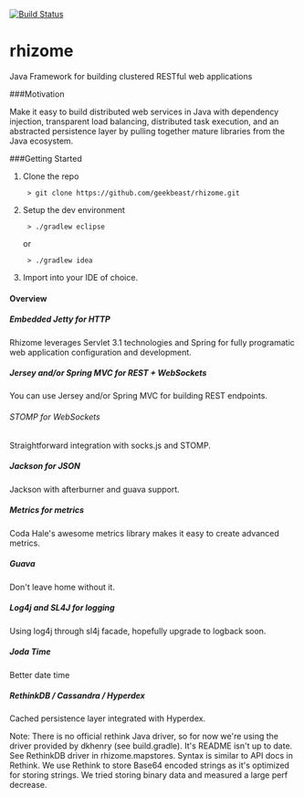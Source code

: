 [![Build Status](https://travis-ci.org/kryptnostic/rhizome.svg?branch=develop)](https://travis-ci.org/kryptnostic/rhizome)

rhizome
=======

Java Framework for building clustered RESTful web applications 

###Motivation

Make it easy to build distributed web services in Java with dependency injection, transparent load balancing, distributed task execution, and an abstracted persistence layer by pulling together mature libraries from the Java ecosystem.

###Getting Started

1. Clone the repo
	
		> git clone https://github.com/geekbeast/rhizome.git
		
2. Setup the dev environment

		> ./gradlew eclipse
	
	or 
	
		> ./gradlew idea
		
3. Import into your IDE of choice.

#### Overview

##### Embedded Jetty for HTTP

Rhizome leverages Servlet 3.1 technologies and Spring for fully programatic web application configuration and development.  

##### Jersey and/or Spring MVC for REST + WebSockets

You can use Jersey and/or Spring MVC for building REST endpoints. 

###### STOMP for WebSockets 

Straightforward integration with socks.js and STOMP.

##### Jackson for JSON

Jackson with afterburner and guava support.

##### Metrics for metrics

Coda Hale's awesome metrics library makes it easy to create advanced metrics.

##### Guava

Don't leave home without it.

##### Log4j and SL4J for logging

Using log4j through sl4j facade, hopefully upgrade to logback soon.

##### Joda Time

Better date time

##### RethinkDB / Cassandra / Hyperdex

Cached persistence layer integrated with Hyperdex.

Note:
There is no official rethink Java driver, so for now we're using the driver provided by dkhenry (see build.gradle). It's README isn't up to date. See RethinkDB driver in rhizome.mapstores. Syntax is similar to API docs in Rethink. We use Rethink to store Base64 encoded strings as it's optimized for storing strings. We tried storing binary data and measured a large perf decrease.